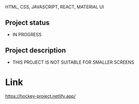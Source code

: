 ## 

HTML, CSS, JAVASCRIPT, REACT, MATERIAL UI

## Project status

- IN PROGRESS

## Project description

- THIS PROJECT IS NOT SUITABLE FOR SMALLER SCREENS

# Link
https://hockey-project.netlify.app/
